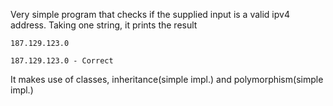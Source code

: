 Very simple program that checks if the supplied input is a valid ipv4 address.
Taking one string, it prints the result

```
187.129.123.0

187.129.123.0 - Correct
```

It makes use of classes, inheritance(simple impl.) and polymorphism(simple impl.)
